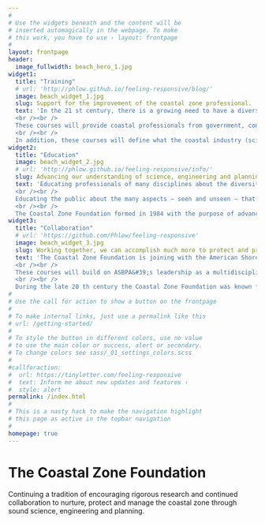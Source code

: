 ```yaml
---
#
# Use the widgets beneath and the content will be
# inserted automagically in the webpage. To make
# this work, you have to use › layout: frontpage
#
layout: frontpage
header:
  image_fullwidth: beach_hero_1.jpg
widget1:
  title: "Training"
  # url: 'http://phlow.github.io/feeling-responsive/blog/'
  image: beach_widget_1.jpg
  slug: Support for the improvement of the coastal zone professional.
  text: 'In the 21 st century, there is a growing need to have a diversified knowledge base that spans many fields of in the coastal zone. There is also a need to define the body of knowledge that reflects best practices for coastal professionals and will address and advance a profession that has come into its own. The Coastal Zone Foundation has taken on a new mission to develop and implement a Certified Coastal Practitioner (CCP) program.
  <br /><br />
  These courses will provide coastal professionals from government, consulting and academia a series of short courses structured to expand and grow their knowledge base. This will increase their proficiency and competitive advantage. The knowledge base is comprised of knowledge, skills, and abilities needed by practitioners.
  <br /><br />
  In addition, these courses will define what the coastal industry (science, government and nongovernment organizations) expects, identify qualified individuals, set a standard and require concurrence to a code of ethics, require and encourage ongoing education, and enhance Coastal Zone Foundation’s reputation as a coastal zone leader.'
widget2:
  title: "Education"
  image: beach_widget_2.jpg
  # url: 'http://phlow.github.io/feeling-responsive/info/'
  slug: Advancing our understanding of science, engineering and planning for the coastal zone.
  text: 'Educating professionals of many disciplines about the diversity and vitality of the coastal zone with the goal of enabling better understanding and management of this precious resource.
  <br /><br />
  Educating the public about the many aspects – seen and unseen – that are crucial to maintaining and restoring a healthy coastal zone able to provide habitat, protection, recreation and livelihood to so many.
  <br /><br />
  The Coastal Zone Foundation formed in 1984 with the purpose of advancing scientific and related engineering and planning knowledge. As appropriate, the foundation would assist application of such knowledge in the field of coastal zone management, coastal science and natural and cultural resources generally and for the benefit and education of the public and involved professions. This could include application of knowledge for the protection of coastal, ocean and related resources for the benefit of present and future generations.'
widget3:
  title: "Collaboration"
  # url: 'https://github.com/Phlow/feeling-responsive'
  image: beach_widget_3.jpg
  slug: Working together, we can accomplish much more to protect and preserve the coastal zone.
  text: 'The Coastal Zone Foundation is joining with the American Shore &amp; Beach Preservation Association (ASBPA) to implement the Certified Coastal Practitioner (CCP) program by providing opportunity to present the CCP modules as short courses adjacent to ASBPA’s National Coastal Conference and Coastal Summit.
  <br /><br />
  These courses will build on ASBPA&#39;s leadership as a multidisciplinary association by providing coastal professionals from government, consulting and academia a series of short courses structured to expand and grow their knowledge base while enhancing their own collaborations with other coastal professionals. The knowledge base is comprised of knowledge, skills, and abilities needed by practitioners.
  <br /><br />
  During the late 20 th century the Coastal Zone Foundation was known for its Coastal Zone conferences, which brought together thousands of coastal professionals in diverse coastal fields to share their knowledge in an interdisciplinary conference. This new CCP initiative will service the next generation of coastal zone professionals.'
#
# Use the call for action to show a button on the frontpage
#
# To make internal links, just use a permalink like this
# url: /getting-started/
#
# To style the button in different colors, use no value
# to use the main color or success, alert or secondary.
# To change colors see sass/_01_settings_colors.scss
#
#callforaction:
#  url: https://tinyletter.com/feeling-responsive
#  text: Inform me about new updates and features ›
#  style: alert
permalink: /index.html
#
# This is a nasty hack to make the navigation highlight
# this page as active in the topbar navigation
#
homepage: true
---
```

<div class="t30">
  <h1>The Coastal Zone Foundation</h1>
  <p>Continuing a tradition of encouraging rigorous research and continued collaboration to nurture, protect and manage the coastal zone through sound science, engineering and planning.</p>
</div>
<!--
<div id="videoModal" class="reveal-modal large" data-reveal="">
  <div class="flex-video widescreen vimeo" style="display: block;">
    <iframe width="1280" height="720" src="https://www.youtube.com/embed/3b5zCFSmVvU" frameborder="0" allowfullscreen></iframe>
  </div>
  <a class="close-reveal-modal">&#215;</a>
</div>
-->